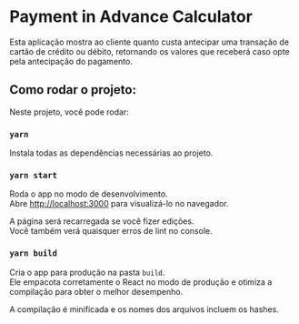 # Payment in Advance Calculator

Esta aplicação mostra ao cliente quanto custa antecipar uma transação de cartão de crédito ou débito, retornando os valores que receberá caso opte pela antecipação do pagamento.

## Como rodar o projeto:

Neste projeto, você pode rodar:

### `yarn`

Instala todas as dependências necessárias ao projeto.

### `yarn start`

Roda o app no modo de desenvolvimento.\
Abre [http://localhost:3000](http://localhost:3000) para visualizá-lo no navegador.

A página será recarregada se você fizer edições.\
Você também verá quaisquer erros de lint no console.

### `yarn build`

Cria o app para produção na pasta `build`.\
Ele empacota corretamente o React no modo de produção e otimiza a compilação para obter o melhor desempenho.

A compilação é minificada e os nomes dos arquivos incluem os hashes.
